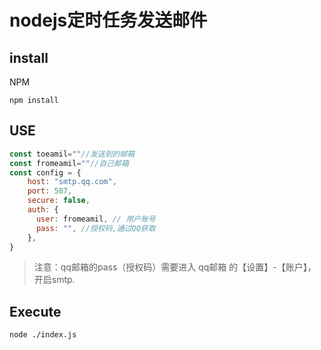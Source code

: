 # nodejs定时任务发送邮件

## install
NPM
```
npm install
```

## USE
```js
const toeamil=""//发送到的邮箱
const fromeamil=""//自己邮箱
const config = {
    host: "smtp.qq.com",
    port: 587,
    secure: false,
    auth: {
      user: fromeamil, // 用户账号
      pass: "", //授权码,通过QQ获取
    },
}
```
> 注意：qq邮箱的pass（授权码）需要进入 qq邮箱 的【设置】-【账户】，开启smtp.

## Execute
```
node ./index.js
```
